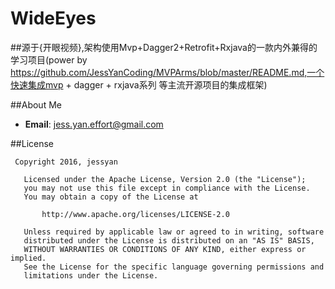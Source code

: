# WideEyes
##源于{开眼视频},架构使用Mvp+Dagger2+Retrofit+Rxjava的一款内外兼得的学习项目(power by https://github.com/JessYanCoding/MVPArms/blob/master/README.md,一个快速集成mvp + dagger + rxjava系列 等主流开源项目的集成框架) 


##About Me
* **Email**: jess.yan.effort@gmail.com

##License
```
 Copyright 2016, jessyan

   Licensed under the Apache License, Version 2.0 (the "License");
   you may not use this file except in compliance with the License.
   You may obtain a copy of the License at

       http://www.apache.org/licenses/LICENSE-2.0

   Unless required by applicable law or agreed to in writing, software
   distributed under the License is distributed on an "AS IS" BASIS,
   WITHOUT WARRANTIES OR CONDITIONS OF ANY KIND, either express or implied.
   See the License for the specific language governing permissions and
   limitations under the License.
```
